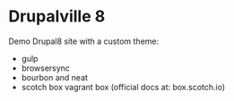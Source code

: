 Drupalville 8
=============

Demo Drupal8 site with a custom theme:
- gulp
- browsersync
- bourbon and neat
- scotch box vagrant box (official docs at: box.scotch.io)

